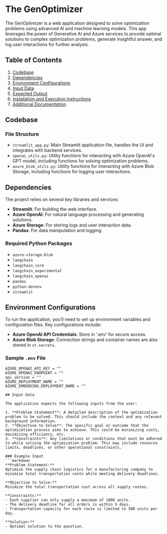 # The GenOptimizer

The GenOptimizer is a web application designed to solve optimization problems using advanced AI and machine learning models. This app leverages the power of Generative AI and Azure services to provide optimal solutions to complex optimization problems, generate insightful answer, and log user interactions for further analysis.

## Table of Contents
1. [Codebase](#codebase)
2. [Dependencies](#dependencies)
3. [Environment Configurations](#environment-configurations)
4. [Input Data](#input-data)
5. [Expected Output](#expected-output)
6. [Installation and Execution Instructions](#installation-and-execution-instructions)
7. [Additional Documentation](#additional-documentation)

## Codebase

### File Structure
- `streamlit_app.py`: Main Streamlit application file, handles the UI and integrates with backend services.
- `openai_utils.py`: Utility functions for interacting with Azure OpenAI's GPT model, including functions for solving optimization problems.
- `azure_blob_utils.py`: Utility functions for interacting with Azure Blob Storage, including functions for logging user interactions.

## Dependencies

The project relies on several key libraries and services:

- **Streamlit**: For building the web interface.
- **Azure OpenAI**: For natural language processing and generating solutions.
- **Azure Storage**: For storing logs and user interaction data.
- **Pandas**: For data manipulation and logging.

### Required Python Packages
- `azure-storage-blob`
- `langchain`
- `langchain_core`
- `langchain_experimental`
- `langchain_openai`
- `pandas`
- `python-dotenv`
- `streamlit`

## Environment Configurations

To run the application, you'll need to set up environment variables and configuration files. Key configurations include:

- **Azure OpenAI API Credentials**: Store in '.env' for secure access.
- **Azure Blob Storage**: Connection strings and container names are also stored in `st.secrets`.

### Sample `.env` File
```env
AZURE_OPENAI_API_KEY = ""
AZURE_OPENAI_ENDPOINT = ""
api_version = ""
AZURE_DEPLOYMENT_NAME = ""
AZURE_EMBEDDING_DEPLOYMENT_NAME = ""

## Input Data

The application expects the following inputs from the user:

1. **Problem Statement**: A detailed description of the optimization problem to be solved. This should include the context and any relevant background information.
2. **Objective to Solve**: The specific goal or outcome that the optimization process aims to achieve. This could be minimizing costs, maximizing efficiency, etc.
3. **Constraints**: Any limitations or conditions that must be adhered to while solving the optimization problem. This may include resource limits, deadlines, or other operational constraints.

### Example Input
```markdown
**Problem Statement:** 
Optimize the supply chain logistics for a manufacturing company to minimize total transportation costs while meeting delivery deadlines.

**Objective to Solve:** 
Minimize the total transportation cost across all supply routes.

**Constraints:** 
- Each supplier can only supply a maximum of 1000 units.
- The delivery deadline for all orders is within 5 days.
- Transportation capacity for each route is limited to 500 units per day.

**Solution:**
- Optimal solution to the question.
